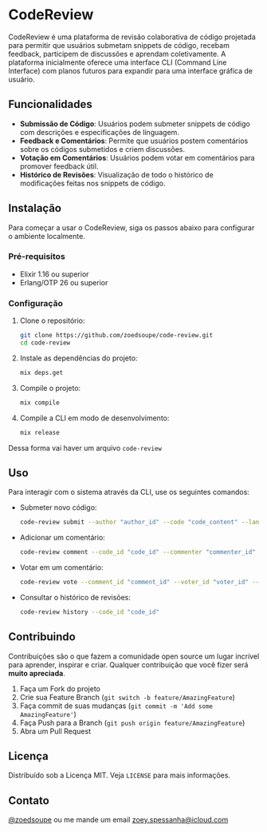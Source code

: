 # CodeReview

CodeReview é uma plataforma de revisão colaborativa de código projetada para permitir que usuários submetam snippets de código, recebam feedback, participem de discussões e aprendam coletivamente. A plataforma inicialmente oferece uma interface CLI (Command Line Interface) com planos futuros para expandir para uma interface gráfica de usuário.

## Funcionalidades

- **Submissão de Código**: Usuários podem submeter snippets de código com descrições e especificações de linguagem.
- **Feedback e Comentários**: Permite que usuários postem comentários sobre os códigos submetidos e criem discussões.
- **Votação em Comentários**: Usuários podem votar em comentários para promover feedback útil.
- **Histórico de Revisões**: Visualização de todo o histórico de modificações feitas nos snippets de código.

## Instalação

Para começar a usar o CodeReview, siga os passos abaixo para configurar o ambiente localmente.

### Pré-requisitos

- Elixir 1.16 ou superior
- Erlang/OTP 26 ou superior

### Configuração

1. Clone o repositório:

   ```bash
   git clone https://github.com/zoedsoupe/code-review.git
   cd code-review
   ```

2. Instale as dependências do projeto:

   ```bash
   mix deps.get
   ```

3. Compile o projeto:

   ```bash
   mix compile
   ```

4. Compile a CLI em modo de desenvolvimento:

   ```bash
   mix release
   ```
Dessa forma vai haver um arquivo `code-review`

## Uso

Para interagir com o sistema através da CLI, use os seguintes comandos:

- Submeter novo código:

  ```bash
  code-review submit --author "author_id" --code "code_content" --lang "language" --desc "description"
  ```

- Adicionar um comentário:

  ```bash
  code-review comment --code_id "code_id" --commenter "commenter_id" --text "Your comment here"
  ```

- Votar em um comentário:

  ```bash
  code-review vote --comment_id "comment_id" --voter_id "voter_id" --type "upvote"
  ```

- Consultar o histórico de revisões:

  ```bash
  code-review history --code_id "code_id"
  ```

## Contribuindo

Contribuições são o que fazem a comunidade open source um lugar incrível para aprender, inspirar e criar. Qualquer contribuição que você fizer será **muito apreciada**.

1. Faça um Fork do projeto
2. Crie sua Feature Branch (`git switch -b feature/AmazingFeature`)
3. Faça commit de suas mudanças (`git commit -m 'Add some AmazingFeature'`)
4. Faça Push para a Branch (`git push origin feature/AmazingFeature`)
5. Abra um Pull Request

## Licença

Distribuído sob a Licença MIT. Veja `LICENSE` para mais informações.

## Contato

[@zoedsoupe](https://github.com/zoedsoupe) ou me mande um email [zoey.spessanha@icloud.com](mailto:zoey.spessanha@zeetech.io)

